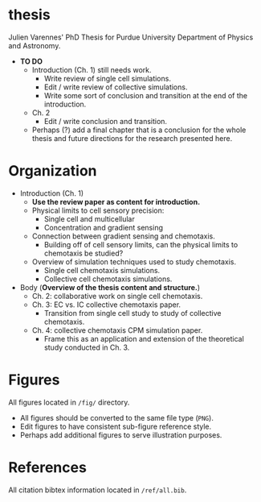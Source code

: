 # thesis
Julien Varennes' PhD Thesis for Purdue University Department of Physics and Astronomy.

- **TO DO**
    - Introduction (Ch. 1) still needs work.
        - Write review of single cell simulations.
        - Edit / write review of collective simulations.
        - Write some sort of conclusion and transition at the end of the introduction.
    - Ch. 2
        - Edit / write conclusion and transition.
    - Perhaps (?) add a final chapter that is a conclusion for the whole thesis and future directions for the research presented here.

# Organization

- Introduction (Ch. 1)
    - **Use the review paper as content for introduction.**
    - Physical limits to cell sensory precision:
        - Single cell and multicellular
        - Concentration and gradient sensing
    - Connection between gradient sensing and chemotaxis.
        - Building off of cell sensory limits, can the physical limits to chemotaxis be studied?
    - Overview of simulation techniques used to study chemotaxis.
        - Single cell chemotaxis simulations.
        - Collective cell chemotaxis simulations.
- Body (**Overview of the thesis content and structure.**)
    - Ch. 2: collaborative work on single cell chemotaxis.
    - Ch. 3: EC vs. IC collective chemotaxis paper.
        - Transition from single cell study to study of collective chemotaxis.
    - Ch. 4: collective chemotaxis CPM simulation paper.
        - Frame this as an application and extension of the theoretical study conducted in Ch. 3.

# Figures

All figures located in `/fig/` directory.

- All figures should be converted to the same file type (`PNG`).
- Edit figures to have consistent sub-figure reference style.
- Perhaps add additional figures to serve illustration purposes.

# References

All citation bibtex information located in `/ref/all.bib`.
